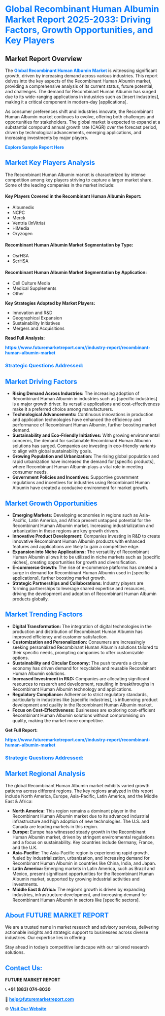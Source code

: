 <h1 style="color: #007BFF;">Global Recombinant Human Albumin Market Report 2025-2033: Driving Factors, Growth Opportunities, and Key Players</h1>

<section id="overview">
<h2>Market Report Overview</h2>
<p>The <a href="https://www.futuremarketreport.com//industry-report/recombinant-human-albumin-market" style="color: #007BFF; text-decoration: none;"><strong>Global Recombinant Human Albumin Market</strong></a> is witnessing significant growth, driven by increasing demand across various industries. This report delves into the key aspects of the Recombinant Human Albumin market, providing a comprehensive analysis of its current status, future potential, and challenges. The demand for Recombinant Human Albumin has surged due to its wide-ranging applications in industries such as [insert industries], making it a critical component in modern-day [applications].</p>
<p>As consumer preferences shift and industries innovate, the Recombinant Human Albumin market continues to evolve, offering both challenges and opportunities for stakeholders. The global market is expected to expand at a substantial compound annual growth rate (CAGR) over the forecast period, driven by technological advancements, emerging applications, and increasing investments by major players.</p>
</section>

<section id="overview">
<p><a href="https://www.futuremarketreport.com//request-sample/reportId=64854" style="color: #007BFF; text-decoration: none;"><strong>Explore Sample Report Here</strong></a></p>
</section>

<section id="key-players">
<h2 style="color: #007BFF;">Market Key Players Analysis</h2>
<p>The Recombinant Human Albumin market is characterized by intense competition among key players striving to capture a larger market share. Some of the leading companies in the market include:</p>
<h4>Key Players Covered in the Recombinant Human Albumin Report:</h4>
<ul><li>Albumedix</li><li>NCPC</li><li>Merck</li><li>Ventria (InVitria)</li><li>HiMedia</li><li>Oryzogen</li></ul>
<h4>Recombinant Human Albumin Market Segmentation by Type:</h4>
<ul><li>OsrHSA</li><li>ScrHSA</li></ul>

<h4>Recombinant Human Albumin Market Segmentation by Application:</h4>
<ul><li>Cell Culture Media</li><li>Medical Supplements</li><li>Other</li></ul>
<p><strong>Key Strategies Adopted by Market Players:</strong></p>
<ul>
<li>Innovation and R&D</li>
<li>Geographical Expansion</li>
<li>Sustainability Initiatives</li>
<li>Mergers and Acquisitions</li>
</ul>
</section>

<section>
<p><strong>Read Full Analysis: </strong></p><a href="https://www.futuremarketreport.com//industry-report/recombinant-human-albumin-market" style="color: #007BFF; text-decoration: none;"><strong>https://www.futuremarketreport.com//industry-report/recombinant-human-albumin-market</strong></a>
<h3 style="color: #007BFF;">Strategic Questions Addressed:</h3>
</section>

<section id="driving-factors">
<h2 style="color: #007BFF;">Market Driving Factors</h2>
<ul>
<li><strong>Rising Demand Across Industries:</strong> The increasing adoption of Recombinant Human Albumin in industries such as [specific industries] is a major growth driver. Its versatile applications and cost-effectiveness make it a preferred choice among manufacturers.</li>
<li><strong>Technological Advancements:</strong> Continuous innovations in production and application technologies have enhanced the efficiency and performance of Recombinant Human Albumin, further boosting market demand.</li>
<li><strong>Sustainability and Eco-Friendly Initiatives:</strong> With growing environmental concerns, the demand for sustainable Recombinant Human Albumin solutions has surged. Companies are investing in eco-friendly variants to align with global sustainability goals.</li>
<li><strong>Growing Population and Urbanization:</strong> The rising global population and rapid urbanization have increased the demand for [specific products], where Recombinant Human Albumin plays a vital role in meeting consumer needs.</li>
<li><strong>Government Policies and Incentives:</strong> Supportive government regulations and incentives for industries using Recombinant Human Albumin have created a conducive environment for market growth.</li>
</ul>
</section>

<section id="growth-opportunities">
<h2 style="color: #007BFF;">Market Growth Opportunities</h2>
<ul>
<li><strong>Emerging Markets:</strong> Developing economies in regions such as Asia-Pacific, Latin America, and Africa present untapped potential for the Recombinant Human Albumin market. Increasing industrialization and urbanization in these regions are key growth drivers.</li>
<li><strong>Innovative Product Development:</strong> Companies investing in R&D to create innovative Recombinant Human Albumin products with enhanced features and applications are likely to gain a competitive edge.</li>
<li><strong>Expansion into Niche Applications:</strong> The versatility of Recombinant Human Albumin allows it to be utilized in niche markets such as [specific niches], creating opportunities for growth and diversification.</li>
<li><strong>E-commerce Growth:</strong> The rise of e-commerce platforms has created a surge in demand for Recombinant Human Albumin used in [specific applications], further boosting market growth.</li>
<li><strong>Strategic Partnerships and Collaborations:</strong> Industry players are forming partnerships to leverage shared expertise and resources, driving the development and adoption of Recombinant Human Albumin products globally.</li>
</ul>
</section>

<section id="trending-factors">
<h2 style="color: #007BFF;">Market Trending Factors</h2>
<ul>
<li><strong>Digital Transformation:</strong> The integration of digital technologies in the production and distribution of Recombinant Human Albumin has improved efficiency and customer satisfaction.</li>
<li><strong>Customization and Personalization:</strong> Consumers are increasingly seeking personalized Recombinant Human Albumin solutions tailored to their specific needs, prompting companies to offer customizable options.</li>
<li><strong>Sustainability and Circular Economy:</strong> The push towards a circular economy has driven demand for recyclable and reusable Recombinant Human Albumin solutions.</li>
<li><strong>Increased Investment in R&D:</strong> Companies are allocating significant resources to research and development, resulting in breakthroughs in Recombinant Human Albumin technology and applications.</li>
<li><strong>Regulatory Compliance:</strong> Adherence to strict regulatory standards, particularly in industries like [specific industries], is influencing product development and quality in the Recombinant Human Albumin market.</li>
<li><strong>Focus on Cost-Effectiveness:</strong> Businesses are exploring cost-efficient Recombinant Human Albumin solutions without compromising on quality, making the market more competitive.</li>
</ul>
</section>

<section>
<p><strong>Get Full Report: </strong></p><a href="https://www.futuremarketreport.com//industry-report/recombinant-human-albumin-market" style="color: #007BFF; text-decoration: none;"><strong>https://www.futuremarketreport.com//industry-report/recombinant-human-albumin-market</strong></a>
<h3 style="color: #007BFF;">Strategic Questions Addressed:</h3>
</section>


<section id="regional-analysis">
<h2 style="color: #007BFF;">Market Regional Analysis</h2>
<p>The global Recombinant Human Albumin market exhibits varied growth patterns across different regions. The key regions analyzed in this report include North America, Europe, Asia-Pacific, Latin America, and the Middle East & Africa:</p>
<ul>
<li><strong>North America:</strong> This region remains a dominant player in the Recombinant Human Albumin market due to its advanced industrial infrastructure and high adoption of new technologies. The U.S. and Canada are leading markets in this region.</li>
<li><strong>Europe:</strong> Europe has witnessed steady growth in the Recombinant Human Albumin market, driven by stringent environmental regulations and a focus on sustainability. Key countries include Germany, France, and the U.K.</li>
<li><strong>Asia-Pacific:</strong> The Asia-Pacific region is experiencing rapid growth, fueled by industrialization, urbanization, and increasing demand for Recombinant Human Albumin in countries like China, India, and Japan.</li>
<li><strong>Latin America:</strong> Emerging markets in Latin America, such as Brazil and Mexico, present significant opportunities for the Recombinant Human Albumin market, supported by growing industrial activities and investments.</li>
<li><strong>Middle East & Africa:</strong> The region’s growth is driven by expanding industries, infrastructure development, and increasing demand for Recombinant Human Albumin in sectors like [specific sectors].</li>
</ul>
</section>

<footer>
<h2 style="color: #007BFF;">About FUTURE MARKET REPORT</h2>
<p>We are a trusted name in market research and advisory services, delivering actionable insights and strategic support to businesses across diverse industries. Our expertise lies in offering:</p>

<p>Stay ahead in today’s competitive landscape with our tailored research solutions.</p>

<h2 style="color: #007BFF;">Contact Us:</h2>
<p><strong>FUTURE MARKET REPORT</strong></p>
<p>📞 <strong>+91 (883) 074-8030</strong></p>
<p>📧 <strong><a href="mailto:help@futuremarketreport.com" style="color: #007BFF;">help@futuremarketreport.com</a></strong></p>
<p>🌐 <strong><a href="https://www.futuremarketreport.com/" style="color: #007BFF;">Visit Our Website</a></strong></p>
</footer>